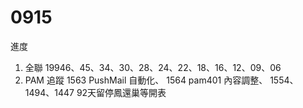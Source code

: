 # 0915

進度

1. 全聯 19946、45、34、30、28、24、22、18、16、12、09、06
2. PAM 追蹤
   1563 PushMail 自動化、
   1564 pam401 內容調整、
   1554、1494、1447 92天留停鳳還巢等開表
